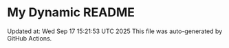 # My Dynamic README
Updated at: Wed Sep 17 15:21:53 UTC 2025
This file was auto-generated by GitHub Actions.
